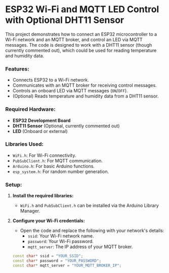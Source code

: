 # ESP32 Wi-Fi and MQTT LED Control with Optional DHT11 Sensor

This project demonstrates how to connect an ESP32 microcontroller to a Wi-Fi network and an MQTT broker, and control an LED via MQTT messages. The code is designed to work with a DHT11 sensor (though currently commented out), which could be used for reading temperature and humidity data.

### Features:
- Connects ESP32 to a Wi-Fi network.
- Communicates with an MQTT broker for receiving control messages.
- Controls an onboard LED via MQTT messages (`ON`/`OFF`).
- (Optional) Reads temperature and humidity data from a DHT11 sensor.

### Required Hardware:
- **ESP32 Development Board**
- **DHT11 Sensor** (Optional, currently commented out)
- **LED** (Onboard or external)

### Libraries Used:
- `WiFi.h`: For Wi-Fi connectivity.
- `PubSubClient.h`: For MQTT communication.
- `Arduino.h`: For basic Arduino functions.
- `esp_system.h`: For random number generation.

### Setup:

1. **Install the required libraries:**
   - `WiFi.h` and `PubSubClient.h` can be installed via the Arduino Library Manager.

2. **Configure your Wi-Fi credentials:**
   - Open the code and replace the following with your network's details:
     - `ssid`: Your Wi-Fi network name.
     - `password`: Your Wi-Fi password.
     - `mqtt_server`: The IP address of your MQTT broker.

   ```cpp
   const char* ssid = "YOUR_SSID";
   const char* password = "YOUR_PASSWORD";
   const char* mqtt_server = "YOUR_MQTT_BROKER_IP";
